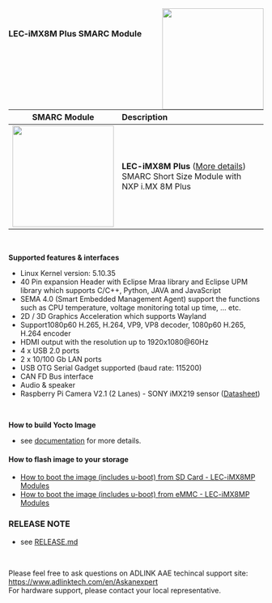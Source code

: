 <img src="https://www.linaro.org/assets/images/projects/yocto-project.png" width="200" align="right">
<br>



### LEC-iMX8M Plus SMARC Module

|                         SMARC Module                         | Description                                                  |
| :----------------------------------------------------------: | :----------------------------------------------------------- |
| <img src="https://cdn.adlinktech.com/webupd/products/images/1899/LEC-IMX8MP-F_web.jpg" width="200"/> | **LEC-iMX8M Plus**  ([More details](https://www.adlinktech.com/Products/Computer_on_Modules/SMARC/LEC-iMX8MP?lang=en))  <br />     SMARC Short Size Module with NXP i.MX 8M Plus<br /> |



<br>

**Supported features & interfaces**

* Linux Kernel version: 5.10.35
* 40 Pin expansion Header with Eclipse Mraa library and Eclipse UPM library which supports C/C++, Python, JAVA and JavaScript
* SEMA 4.0 (Smart Embedded Management Agent) support the functions such as CPU temperature, voltage monitoring total up time, … etc.
* 2D / 3D Graphics Acceleration which supports Wayland
* Support1080p60 H.265, H.264, VP9, VP8 decoder, 1080p60 H.265, H.264 encoder
* HDMI output with the resolution up to 1920x1080@60Hz
* 4 x USB 2.0 ports
* 2 x 10/100 Gb LAN ports
* USB OTG Serial Gadget supported (baud rate: 115200)
* CAN FD Bus interface
* Audio & speaker
* Raspberry Pi Camera V2.1 (2 Lanes) - SONY iMX219 sensor ([Datasheet](https://www.raspberrypi.org/documentation/hardware/camera/))


<br>



**How to build Yocto Image**

* see [documentation](https://github.com/ADLINK/meta-adlink-nxp/wiki) for more details.

#### How to flash image to your storage

  * [How to boot the image (includes u-boot) from SD Card - LEC-iMX8MP Modules](https://github.com/ADLINK/meta-adlink-nxp/wiki/02.-How-to-install-Yocto-Image-into-SD-Card)
  * [How to boot the image (includes u-boot) from eMMC - LEC-iMX8MP Modules](https://github.com/ADLINK/meta-adlink-nxp/wiki/03.-How-to-install-Yocto-Image-into-eMMC)


### RELEASE NOTE
* see [RELEASE.md](https://github.com/ADLINK/meta-adlink-nxp/blob/hardknott/RELEASE.md)


<br>

Please feel free to ask questions on ADLINK AAE techincal support site: https://www.adlinktech.com/en/Askanexpert 
<br> For hardware support, please contact your local representative.
